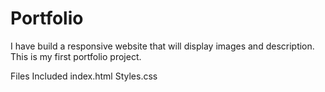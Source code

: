 # Portfolio
I have build a responsive website that will display images and description. This is my first portfolio project.

Files Included
index.html
Styles.css
